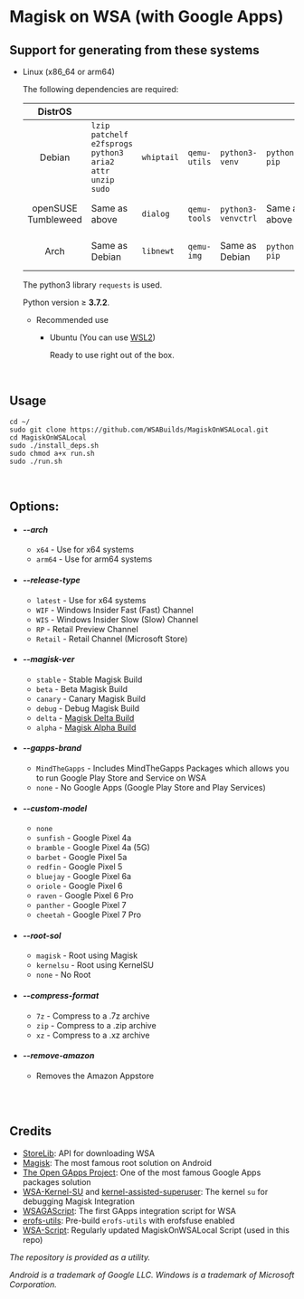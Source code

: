 # Magisk on WSA (with Google Apps)

## Support for generating from these systems

- Linux (x86_64 or arm64)

  The following dependencies are required:

  | DistrOS             |                                                         |            |              |                    |               |              |              |
  |:-------------------:|---------------------------------------------------------|------------|--------------|--------------------|---------------|--------------|--------------|
  | Debian              | `lzip patchelf e2fsprogs python3 aria2 attr unzip sudo` | `whiptail` | `qemu-utils` | `python3-venv`     | `python3-pip` | `p7zip-full` | `jq` |
  | openSUSE Tumbleweed | Same as above                                           | `dialog`   | `qemu-tools` | `python3-venvctrl` | Same as above |              | Same as above |
  | Arch                | Same as Debian                                          | `libnewt`  | `qemu-img`   |  Same as Debian    | `python-pip`  | `p7zip`      | Same as Debian |

  The python3 library `requests` is used.

  Python version ≥ **3.7.2**.

  - Recommended use

    - Ubuntu (You can use [WSL2](https://apps.microsoft.com/store/search?publisher=Canonical%20Group%20Limited))

      Ready to use right out of the box.

<br/>

## Usage     

```shell
cd ~/
sudo git clone https://github.com/WSABuilds/MagiskOnWSALocal.git
cd MagiskOnWSALocal
sudo ./install_deps.sh
sudo chmod a+x run.sh
sudo ./run.sh
```

<br/>

## Options:

- #### ***--arch***
    - ``x64`` - Use for x64 systems
    - ``arm64`` - Use for arm64 systems
-  #### ***--release-type***
    - ``latest`` - Use for x64 systems
    - ``WIF`` - Windows Insider Fast (Fast) Channel
    - ``WIS`` - Windows Insider Slow (Slow) Channel
    - ``RP`` - Retail Preview Channel
    - ``Retail`` - Retail Channel (Microsoft Store)
-  #### ***--magisk-ver***
    - ``stable`` - Stable Magisk Build
    - ``beta`` - Beta Magisk Build
    - ``canary`` - Canary Magisk Build
    - ``debug`` - Debug Magisk Build
    - ``delta`` - [Magisk Delta Build](https://github.com/HuskyDG/magisk-files)
    - ``alpha`` - [Magisk Alpha Build](https://github.com/vvb2060/magisk_files)
-  #### ***--gapps-brand***
    - ``MindTheGapps`` - Includes MindTheGapps Packages which allows you to run Google Play Store and Service on WSA
    - ``none`` - No Google Apps (Google Play Store and Play Services)
-  #### ***--custom-model***
    - ``none``
    - ``sunfish`` - Google Pixel 4a 
    - ``bramble`` - Google Pixel 4a (5G)
    - ``barbet`` - Google Pixel 5a
    - ``redfin`` - Google Pixel 5
    - ``bluejay`` - Google Pixel 6a
    - ``oriole`` - Google Pixel 6
    - ``raven`` - Google Pixel 6 Pro
    - ``panther`` - Google Pixel 7
    - ``cheetah`` - Google Pixel 7 Pro
-  #### ***--root-sol***
    - ``magisk`` - Root using Magisk
    - ``kernelsu`` - Root using KernelSU
    - ``none`` - No Root
-  #### ***--compress-format***
    - ``7z`` - Compress to a .7z archive
    - ``zip`` - Compress to a .zip archive
    - ``xz`` - Compress to a .xz archive
-  #### ***--remove-amazon***
    - Removes the Amazon Appstore 
        
<br/>
<br/>

## Credits
- [StoreLib](https://github.com/StoreDev/StoreLib): API for downloading WSA
- [Magisk](https://github.com/topjohnwu/Magisk): The most famous root solution on Android
- [The Open GApps Project](https://opengapps.org): One of the most famous Google Apps packages solution
- [WSA-Kernel-SU](https://github.com/LSPosed/WSA-Kernel-SU) and [kernel-assisted-superuser](https://git.zx2c4.com/kernel-assisted-superuser/): The kernel `su` for debugging Magisk Integration
- [WSAGAScript](https://github.com/ADeltaX/WSAGAScript): The first GApps integration script for WSA
- [erofs-utils](https://github.com/sekaiacg/erofs-utils): Pre-build `erofs-utils` with erofsfuse enabled
- [WSA-Script](https://github.com/YT-Advanced/WSA-Script): Regularly updated MagiskOnWSALocal Script (used in this repo)

_The repository is provided as a utility._

_Android is a trademark of Google LLC. Windows is a trademark of Microsoft Corporation._

